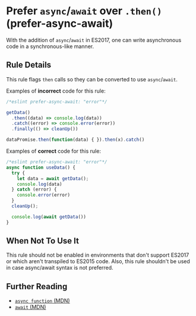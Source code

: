 # Prefer `async`/`await` over `.then()` (prefer-async-await)

With the addition of `async`/`await` in ES2017, one can write asynchronous code
in a synchronous-like manner.

## Rule Details

This rule flags `then` calls so they can be converted to use `async`/`await`.

Examples of **incorrect** code for this rule:

```js
/*eslint prefer-async-await: "error"*/

getData()
  .then((data) => console.log(data))
  .catch((error) => console.error(error))
  .finally(() => cleanUp())

dataPromise.then(function(data) { }).then(x).catch()
```

Examples of **correct** code for this rule:

```js
/*eslint prefer-async-await: "error"*/
async function useData() {
  try {
    let data = await getData();
    console.log(data)
  } catch (error) {
    console.error(error)
  }
  cleanUp();

  console.log(await getData())
}
```

## When Not To Use It

This rule should not be enabled in environments that don't support ES2017 or which aren't transpiled to ES2015 code.
Also, this rule shouldn't be used in case async/await syntax is not preferred.

## Further Reading

- [`async function` (MDN)](https://developer.mozilla.org/en-US/docs/Web/JavaScript/Reference/Statements/async_function)
- [`await` (MDN)](https://developer.mozilla.org/en-US/docs/Web/JavaScript/Reference/Operators/await)
